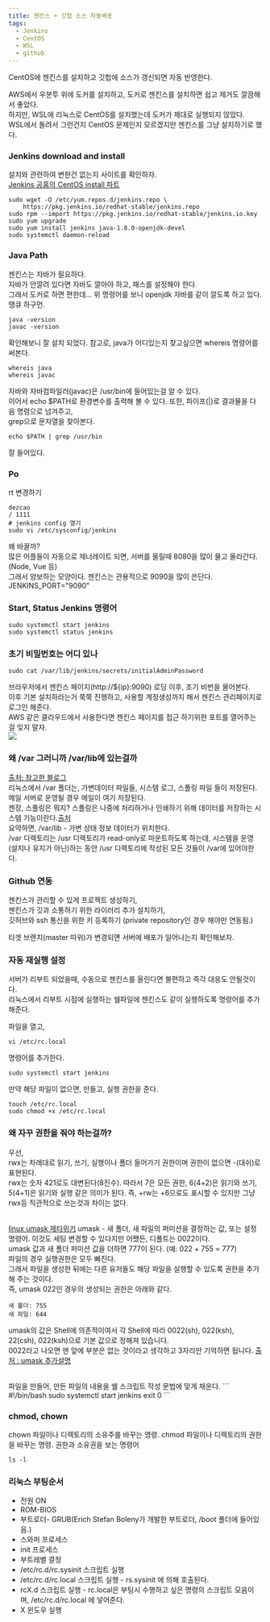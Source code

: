 ```yaml
---
title: 젠킨스 + 깃헙 소스 자동배포
tags:
  - Jenkins
  - CentOS
  - WSL
  - github
---
```


CentOS에 젠킨스를 설치하고 깃헙에 소스가 갱신되면 자동 반영한다.

<!--more-->

AWS에서 우분투 위에 도커를 설치하고, 도커로 젠킨스를 설치하면 쉽고 제거도 깔끔해서 좋았다.  
하지만, WSL에 리눅스로 CentOS를 설치했는데 도커가 제대로 실행되지 않았다.  
WSL에서 돌려서 그런건지 CentOS 문제인지 모르겠지만 젠킨스를 그냥 설치하기로 했다.  

### Jenkins download and install
설치와 관련하여 변한건 없는지 사이트를 확인하자.  
[Jenkins 공홈의 CentOS install 파트](https://www.jenkins.io/doc/book/installing/linux/#red-hat-centos)
```
sudo wget -O /etc/yum.repos.d/jenkins.repo \
    https://pkg.jenkins.io/redhat-stable/jenkins.repo
sudo rpm --import https://pkg.jenkins.io/redhat-stable/jenkins.io.key
sudo yum upgrade
sudo yum install jenkins java-1.8.0-openjdk-devel
sudo systemctl daemon-reload
```

### Java Path
젠킨스는 자바가 필요하다.  
자바가 안깔려 있다면 자바도 깔아야 하고, 패스를 설정해야 한다.  
그래서 도커로 하면 편한데... 위 명령어를 보니 openjdk 자바를 같이 깔도록 하고 있다. 땡큐 하구먼.
```
java -version
javac -version
```
확인해보니 잘 설치 되었다.
참고로, java가 어디있는지 찾고싶으면 whereis 명령어를 써본다.
```
whereis java
whereis javac
```
자바와 자바컴파일러(javac)은 /usr/bin에 들어있는걸 알 수 있다.  
이어서 echo $PATH로 환경변수를 출력해 볼 수 있다. 또한, 파이프(|)로 결과물을 다음 명령으로 넘겨주고,  
grep으로 문자열을 찾아본다.
```
echo $PATH | grep /usr/bin
```
잘 들어있다.

### Po
rt 변경하기
```
dezcao 
/ 1111
# jenkins config 열기
sudo vi /etc/sysconfig/jenkins
```
왜 바꿀까?  
많은 어플들이 자동으로 제너레이트 되면, 서버를 올릴때 8080을 많이 물고 올라간다. (Node, Vue 등)  
그래서 양보하는 모양이다. 젠킨스는 관용적으로 9090을 많이 쓴단다.  
JENKINS_PORT="9090"

### Start, Status Jenkins 명령어
```
sudo systemctl start jenkins
sudo systemctl status jenkins
```

### 초기 비밀번호는 어디 있나
```
sudo cat /var/lib/jenkins/secrets/initialAdminPassword
```
브라우저에서 젠킨스 페이지(http://${ip}:9090) 로딩 이후, 초기 비번을 물어본다.  
이후 기본 설치하라는거 쭉쭉 진행하고, 사용할 계정생성까지 해서 젠킨스 관리페이지로 로그인 해준다.  
AWS 같은 클라우드에서 사용한다면 젠킨스 페이지를 접근 하기위한 포트를 열어주는걸 잊지 말자.  
<img src="https://dezcao.github.io/theme/img/2021-04-22/jenkins/unlock.PNG"/>

### 왜 /var 그러니까 /var/lib에 있는걸까
[출처: 참고한 블로그](https://jadehan.tistory.com/11)  
리눅스에서 /var 폴더는, 가변데이터 파일들, 시스템 로그, 스풀링 파일 들이 저장된다. 메일 서버로 운영될 경우 메일이 여기 저장된다.  
젠장, 스풀링은 뭐지? 스풀링은 나중에 처리하거나 인쇄하기 위해 데이터를 저장하는 시스템 기능이란다.[출처](https://www.ibm.com/docs/ko/i/7.3?topic=queues-spooled-files)  
요약하면, /var/lib - 가변 상태 정보 데이터가 위치한다.  
/var 디렉토리는 /usr 디렉토리가 read-only로 마운트하도록 하는데, 시스템을 운영(설치나 유지가 아닌)하는 동안 /usr 디렉토리에 작성된 모든 것들이 /var에 있어야한다.

### Github 연동
젠킨스가 관리할 수 있게 프로젝트 생성하기,  
젠킨스가 깃과 소통하기 위한 라이러리 추가 설치하기,  
깃허브와 ssh 통신을 위한 키 등록하기 (private repository인 경우 해야만 연동됨.)  

타겟 브랜치(master 따위)가 변경되면 서버에 배포가 일어나는지 확인해보자.

### 자동 재실행 설정
서버가 리부트 되었을때, 수동으로 젠킨스를 올린다면 불편하고 즉각 대응도 안될것이다.  
리눅스에서 리부트 시점에 실행하는 쉘파일에 젠킨스도 같이 실행하도록 명령어를 추가해준다.  

파일을 열고,
```
vi /etc/rc.local
```

명령어를 추가한다.
```
sudo systemctl start jenkins
```

만약 해당 파일이 없으면, 만들고, 실행 권한을 준다.
```
touch /etc/rc.local
sudo chmod +x /etc/rc.local
```

### 왜 자꾸 권한을 줘야 하는걸까?
우선,  
rwx는 차례대로 읽기, 쓰기, 실행이나 폴더 들어가기 권한이며 권한이 없으면 -(대쉬)로 표현된다.  
rwx는 숫자 421로도 대변된다(8진수). 따라서 7은 모든 권한, 6(4+2)은 읽기와 쓰기, 5(4+1)은 읽기와 실행 같은 의미가 된다.
즉, +rw는 +6으로도 표시할 수 있지만 그냥 rwx등 직관적으로 쓰는것과 차이는 없다.  
<br>

[linux umask 제타위키](https://zetawiki.com/wiki/%EB%A6%AC%EB%88%85%EC%8A%A4_umask)
umask - 새 폴더, 새 파일의 퍼미션을 결정하는 값, 또는 설정 명령어. 이것도 세팅 변경할 수 있다지만 어쨌든, 디폴트는 0022이다.  
umask 값과 새 폴더 퍼미션 값을 더하면 777이 된다. (예: 022 + 755 = 777)  
파일의 경우 실행권한은 모두 빠진다.  
그래서 파일을 생성한 뒤에는 다른 유저들도 해당 파일을 실행할 수 있도록 권한을 추가해 주는 것이다.  
즉, umask 022인 경우의 생성되는 권한은 아래와 같다.
```
새 폴더: 755
새 파일: 644
```
umask의 값은 Shell에 의존적이여서 각 Shell에 따라 0022(sh), 022(ksh), 22(csh), 022(ksh)으로 기본 값으로 정해져 있습니다.  
0022라고 나오면 맨 앞에 부분은 없는 것이라고 생각하고 3자리만 기억하면 됩니다.
[출처 : umask 추가설명](https://securityspecialist.tistory.com/40)

<br>
파일을 만들어, 만든 파일의 내용을 쉘 스크립트 작성 문법에 맞게 채운다.
```
#!/bin/bash
sudo systemctl start jenkins
exit 0
```

### chmod, chown
chown 파일이나 디렉토리의 소유주를 바꾸는 명령.
chmod 파일이나 디렉토리의 권한을 바꾸는 명령.
권한과 소유권을 보는 명령어
```
ls -l
```

### 리눅스 부팅순서
<ul>
  <li>전원 ON</li>
  <li>ROM-BIOS</li>
  <li>부트로더- GRUB(Erich Stefan Boleny가 개발한 부트로더, /boot 폴더에 들어있음.)</li>
  <li>스와퍼 프로세스</li>
  <li>init 프로세스</li>
  <li>부트레벨 결정</li>
  <li>/etc/rc.d/rc.sysinit 스크립트 실행</li>
  <li>/etc/rc.d/rc.local 스크립트 실행 - rs.sysinit 에 의해 호출된다. </li>
  <li>rcX.d 스크립트 실행 - rc.local은 부팅시 수행하고 싶은 명령의 스크립트 모음이며, /etc/rc.d/rc.local 에 넣어준다.</li>
  <li>X 윈도우 실행</li>
</ul>

